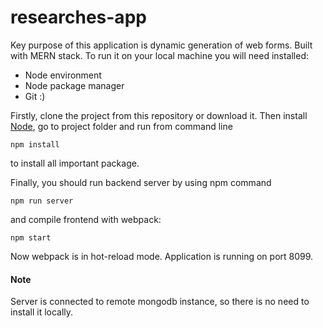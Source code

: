 # researches-app
Key purpose of this application is dynamic generation of web forms. Built with MERN stack. 
To run it on your local machine you will need installed:
* Node environment 
* Node package manager 
* Git :) 

Firstly, clone the project from this repository or download it. Then install [Node](https://nodejs.org/en/), go to project folder and run from command line 
```
npm install
```
to install all important package. 

Finally, you should run backend server by using npm command

```
npm run server
```
and compile frontend with webpack: 

```
npm start
```
Now webpack is in hot-reload mode. Application is running on port 8099. 
#### Note
Server is connected to remote mongodb instance, so there is no need to install it locally.
